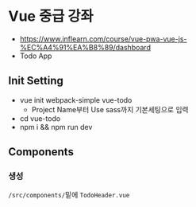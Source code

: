 # Vue 중급 강좌

- https://www.inflearn.com/course/vue-pwa-vue-js-%EC%A4%91%EA%B8%89/dashboard
- Todo App



## Init Setting

- vue init webpack-simple vue-todo
  - Project Name부터 Use sass까지 기본세팅으로 입력
- cd vue-todo
- npm i && npm run dev 



## Components

### 생성

```/src/components/```밑에 ```TodoHeader.vue```

